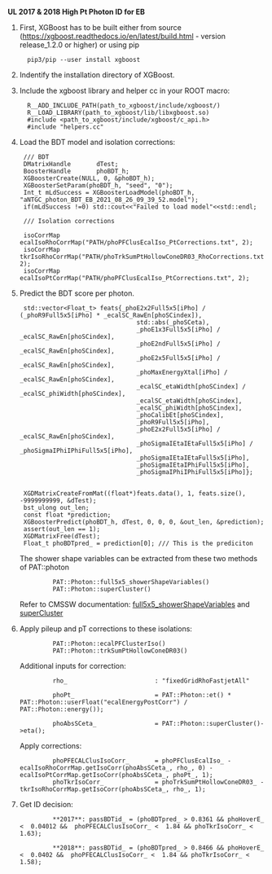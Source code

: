 ﻿
**UL 2017 & 2018 High Pt Photon ID for EB**

1. First, XGBoost has to be built either from source (https://xgboost.readthedocs.io/en/latest/build.html - version release_1.2.0 or higher) or using pip

		 pip3/pip --user install xgboost

2.  Indentify the installation directory of XGBoost. 

3. Include the xgboost library and helper cc in your ROOT macro:

		 R__ADD_INCLUDE_PATH(path_to_xgboost/include/xgboost/) 
		 R__LOAD_LIBRARY(path_to_xgboost/lib/libxgboost.so) 
		 #include <path_to_xgboost/include/xgboost/c_api.h>
		 #include "helpers.cc"

4. Load the BDT model and isolation corrections:
		
		/// BDT
	    DMatrixHandle 		dTest;
	    BoosterHandle 		phoBDT_h;
	    XGBoosterCreate(NULL, 0, &phoBDT_h); 
	    XGBoosterSetParam(phoBDT_h, "seed", "0"); 
	    Int_t mLdSuccess = XGBoosterLoadModel(phoBDT_h, "aNTGC_photon_BDT_EB_2021_08_26_09_39_52.model");
	    if(mLdSuccess !=0) std::cout<<"Failed to load model"<<std::endl;

	    /// Isolation corrections

		isoCorrMap ecalIsoRhoCorrMap("PATH/phoPFClusEcalIso_PtCorrections.txt", 2);
		isoCorrMap tkrIsoRhoCorrMap("PATH/phoTrkSumPtHollowConeDR03_RhoCorrections.txt", 2);
		isoCorrMap ecalIsoPtCorrMap("PATH/phoPFClusEcalIso_PtCorrections.txt", 2);

5. Predict the BDT score per photon.

		std::vector<Float_t> feats{_phoE2x2Full5x5[iPho] / (_phoR9Full5x5[iPho] * _ecalSC_RawEn[phoSCindex]),
		                               std::abs(_phoSCeta),
		                               _phoE1x3Full5x5[iPho] / _ecalSC_RawEn[phoSCindex],
		                               _phoE2ndFull5x5[iPho] / _ecalSC_RawEn[phoSCindex],
		                               _phoE2x5Full5x5[iPho] / _ecalSC_RawEn[phoSCindex],
		                               _phoMaxEnergyXtal[iPho] / _ecalSC_RawEn[phoSCindex],
		                               _ecalSC_etaWidth[phoSCindex] / _ecalSC_phiWidth[phoSCindex],
		                               _ecalSC_etaWidth[phoSCindex],
		                               _ecalSC_phiWidth[phoSCindex],
		                               _phoCalibEt[phoSCindex],
		                               _phoR9Full5x5[iPho],
		                               _phoE2x2Full5x5[iPho] / _ecalSC_RawEn[phoSCindex],
		                               _phoSigmaIEtaIEtaFull5x5[iPho] / _phoSigmaIPhiIPhiFull5x5[iPho],
		                               _phoSigmaIEtaIEtaFull5x5[iPho],
		                               _phoSigmaIEtaIPhiFull5x5[iPho],
		                               _phoSigmaIPhiIPhiFull5x5[iPho]};


		XGDMatrixCreateFromMat((float*)feats.data(), 1, feats.size(), -9999999999, &dTest);
		bst_ulong out_len;
		const float *prediction;
		XGBoosterPredict(phoBDT_h, dTest, 0, 0, 0, &out_len, &prediction);
		assert(out_len == 1);
		XGDMatrixFree(dTest);
		Float_t phoBDTpred_ = prediction[0]; /// This is the prediciton
	
	The shower shape variables can be extracted from these two methods of PAT::photon

				PAT::Photon::full5x5_showerShapeVariables()
				PAT::Photon::superCluster()
	
	Refer to CMSSW documentation:				[full5x5_showerShapeVariables](https://cmsdoxygen.web.cern.ch/cmsdoxygen/CMSSW_10_6_24/doc/html/d0/d08/structreco_1_1Photon_1_1ShowerShape.html) and	[superCluster](https://cmsdoxygen.web.cern.ch/cmsdoxygen/CMSSW_10_6_24/doc/html/d2/de8/classreco_1_1SuperCluster.html)

6. Apply pileup and pT corrections to these isolations:

				PAT::Photon::ecalPFClusterIso()
				PAT::Photon::trkSumPtHollowConeDR03()

	Additional inputs for correction:
				
				rho_ 						: "fixedGridRhoFastjetAll"

				phoPt_     					= PAT::Photon::et() * PAT::Photon::userFloat("ecalEnergyPostCorr") / PAT::Photon::energy());

				phoAbsSCeta_				= PAT::Photon::superCluster()->eta();


	Apply corrections:

				phoPFECALClusIsoCorr_      	= phoPFClusEcalIso_ - ecalIsoRhoCorrMap.getIsoCorr(phoAbsSCeta_, rho_, 0) - ecalIsoPtCorrMap.getIsoCorr(phoAbsSCeta_, phoPt_, 1);
				phoTkrIsoCorr_             	= phoTrkSumPtHollowConeDR03_ - tkrIsoRhoCorrMap.getIsoCorr(phoAbsSCeta_, rho_, 1);
	

7. Get ID decision:

				**2017**: passBDTid_ = (phoBDTpred_ > 0.8361 && phoHoverE_ <  0.04012 &&  phoPFECALClusIsoCorr_ <  1.84 && phoTkrIsoCorr_ < 1.63);

				**2018**: passBDTid_ = (phoBDTpred_ > 0.8466 && phoHoverE_ <  0.0402 &&  phoPFECALClusIsoCorr_ <  1.84 && phoTkrIsoCorr_ < 1.58);
